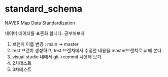 # standard_schema
NAVER Map Data Standardization


네이버 데이터를 표준화 합니다.
공부해보자
1. 브랜치 이름 변경 : main -> master
2. test 브랜치 생성하고, test 브랜치에서 수정한 내용을 master브랜치로 pr해 본다.
3. visual studio 내에서 git->commit 사용해 보기
4. 2차테스트
5. 3차테스트
